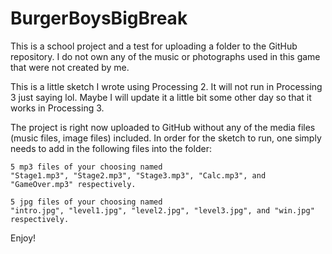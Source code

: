 # BurgerBoysBigBreak
This is a school project and a test for uploading a folder to the GitHub repository.
I do not own any of the music or photographs used in this game that were not created by me.

This is a little sketch I wrote using Processing 2. It will not run in Processing 3 just saying lol.
Maybe I will update it a little bit some other day so that it works in Processing 3.

The project is right now uploaded to GitHub without any of the media files (music files, image files) included.
In order for the sketch to run, one simply needs to add in the following files into the folder:

    5 mp3 files of your choosing named 
    "Stage1.mp3", "Stage2.mp3", "Stage3.mp3", "Calc.mp3", and "GameOver.mp3" respectively.
    
    5 jpg files of your choosing named
    "intro.jpg", "level1.jpg", "level2.jpg", "level3.jpg", and "win.jpg" respectively.

Enjoy!



